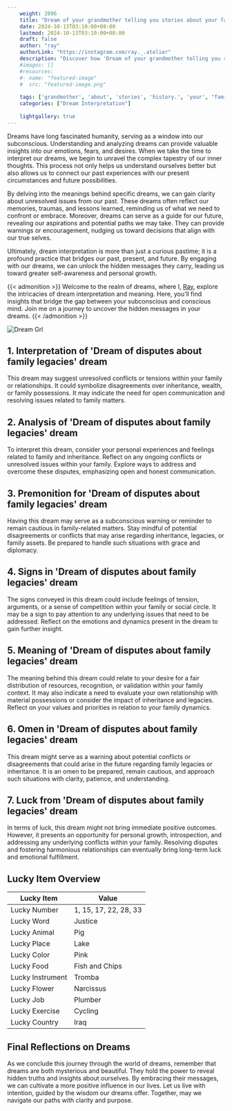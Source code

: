 ```yaml
---
    weight: 2096
    title: "Dream of your grandmother telling you stories about your family's history."  # Assuming 'title' column exists
    date: 2024-10-13T03:10:00+08:00
    lastmod: 2024-10-13T03:10:00+08:00
    draft: false
    author: "ray"
    authorLink: "https://instagram.com/ray._.atelier"
    description: "Discover how 'Dream of your grandmother telling you stories about your family's history.' can interpret your future and uncover its significant meanings in your life."
    #images: []
    #resources:
    #- name: "featured-image"
    #  src: "featured-image.png"
    
    tags: ['grandmother', 'about', 'stories', 'history.', 'your', "family's", 'telling', 'Dream', 'of', 'you']
    categories: ["Dream Interpretation"]
    
    lightgallery: true
---
```

    
Dreams have long fascinated humanity, serving as a window into our subconscious. Understanding and analyzing dreams can provide valuable insights into our emotions, fears, and desires. When we take the time to interpret our dreams, we begin to unravel the complex tapestry of our inner thoughts. This process not only helps us understand ourselves better but also allows us to connect our past experiences with our present circumstances and future possibilities.

By delving into the meanings behind specific dreams, we can gain clarity about unresolved issues from our past. These dreams often reflect our memories, traumas, and lessons learned, reminding us of what we need to confront or embrace. Moreover, dreams can serve as a guide for our future, revealing our aspirations and potential paths we may take. They can provide warnings or encouragement, nudging us toward decisions that align with our true selves.

Ultimately, dream interpretation is more than just a curious pastime; it is a profound practice that bridges our past, present, and future. By engaging with our dreams, we can unlock the hidden messages they carry, leading us toward greater self-awareness and personal growth.

{{< admonition >}}
Welcome to the realm of dreams, where I, [Ray](https://instagram.com/ray._.atelier), explore the intricacies of dream interpretation and meaning. Here, you’ll find insights that bridge the gap between your subconscious and conscious mind. Join me on a journey to uncover the hidden messages in your dreams.
{{< /admonition >}}

![Dream Grl](https://cdn.pixabay.com/photo/2017/11/02/03/35/gothic-2910057_1280.jpg "Dream Grl")

## 1. Interpretation of 'Dream of disputes about family legacies' dream

This dream may suggest unresolved conflicts or tensions within your family or relationships. It could symbolize disagreements over inheritance, wealth, or family possessions. It may indicate the need for open communication and resolving issues related to family matters.

## 2. Analysis of 'Dream of disputes about family legacies' dream

To interpret this dream, consider your personal experiences and feelings related to family and inheritance. Reflect on any ongoing conflicts or unresolved issues within your family. Explore ways to address and overcome these disputes, emphasizing open and honest communication.

## 3. Premonition for 'Dream of disputes about family legacies' dream

Having this dream may serve as a subconscious warning or reminder to remain cautious in family-related matters. Stay mindful of potential disagreements or conflicts that may arise regarding inheritance, legacies, or family assets. Be prepared to handle such situations with grace and diplomacy.

## 4. Signs in 'Dream of disputes about family legacies' dream

The signs conveyed in this dream could include feelings of tension, arguments, or a sense of competition within your family or social circle. It may be a sign to pay attention to any underlying issues that need to be addressed. Reflect on the emotions and dynamics present in the dream to gain further insight.

## 5. Meaning of 'Dream of disputes about family legacies' dream

The meaning behind this dream could relate to your desire for a fair distribution of resources, recognition, or validation within your family context. It may also indicate a need to evaluate your own relationship with material possessions or consider the impact of inheritance and legacies. Reflect on your values and priorities in relation to your family dynamics.

## 6. Omen in 'Dream of disputes about family legacies' dream

This dream might serve as a warning about potential conflicts or disagreements that could arise in the future regarding family legacies or inheritance. It is an omen to be prepared, remain cautious, and approach such situations with clarity, patience, and understanding.

## 7. Luck from 'Dream of disputes about family legacies' dream

In terms of luck, this dream might not bring immediate positive outcomes. However, it presents an opportunity for personal growth, introspection, and addressing any underlying conflicts within your family. Resolving disputes and fostering harmonious relationships can eventually bring long-term luck and emotional fulfillment.

## Lucky Item Overview
| Lucky Item          | Value              |
|---------------|--------------------|
| Lucky Number        | 1, 15, 17, 22, 28, 33  |
| Lucky Word          | Justice |
| Lucky Animal        | Pig |
| Lucky Place         | Lake     |
| Lucky Color         | Pink     |
| Lucky Food          | Fish and Chips      |
| Lucky Instrument    | Tromba |
| Lucky Flower        | Narcissus    |
| Lucky Job           | Plumber       |
| Lucky Exercise      | Cycling  |
| Lucky Country       | Iraq    |


##  Final Reflections on Dreams

As we conclude this journey through the world of dreams, remember that dreams are both mysterious and beautiful. They hold the power to reveal hidden truths and insights about ourselves. By embracing their messages, we can cultivate a more positive influence in our lives. Let us live with intention, guided by the wisdom our dreams offer. Together, may we navigate our paths with clarity and purpose.
